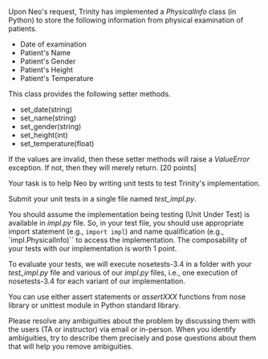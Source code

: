 Upon Neo's request, Trinity has implemented a _PhysicalInfo_ class (in Python) to store the following information from physical examination of patients.

  - Date of examination
  - Patient's Name
  - Patient's Gender
  - Patient's Height
  - Patient's Temperature

This class provides the following setter methods.

  - set_date(string)
  - set_name(string)
  - set_gender(string)
  - set_height(int)
  - set_temperature(float)

If the values are invalid, then these setter methods will raise a _ValueError_ exception.  If not, then they will merely return. [20 points]

Your task is to help Neo by writing unit tests to test Trinity's implementation.

Submit your unit tests in a single file named *test_impl.py*.

You should assume the implementation being testing (Unit Under Test) is available in *impl.py* file.  So, in your test file, you should use appropriate import statement (e.g., `import impl`) and name qualification (e.g., `impl.PhysicalInfo)`` to access the implementation.  The composability of your tests with our implementation is worth 1 point.

To evaluate your tests, we will execute nosetests-3.4 in a folder with your *test_impl.py* file and various of our *impl.py* files, i.e., one execution of nosetests-3.4 for each variant of our implementation.

You can use either assert statements or *assertXXX* functions from nose library or unittest module in Python standard library.

Please resolve any ambiguities about the problem by discussing them with the users (TA or instructor) via email or in-person.  When you identify ambiguities, try to describe them precisely and pose questions about them that will help you remove ambiguities.
